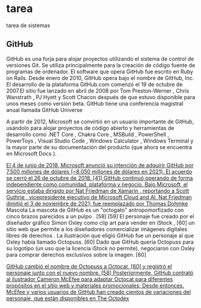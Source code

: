 # tarea
tarea de sistemas

## GitHub

GitHub es una forja para alojar proyectos utilizando el sistema de control de versiones Git. Se utiliza principalmente para la creación de código fuente de programas de ordenador. El software que opera GitHub fue escrito en Ruby on Rails. Desde enero de 2010, GitHub opera bajo el nombre de GitHub, Inc.
El desarrollo de la plataforma GitHub.com comenzó el 19 de octubre de 2007.El sitio fue lanzado en abril de 2008 por Tom Preston-Werner , Chris Wanstrath , PJ Hyett y Scott Chacon después de que estuvo disponible para unos meses como versión beta.  GitHub tiene una conferencia magistral anual llamada GitHub Universe

A partir de 2012, Microsoft se convirtió en un usuario importante de GitHub, usándolo para alojar proyectos de código abierto y herramientas de desarrollo como .NET Core , Chakra Core , MSBuild , PowerShell , PowerToys , Visual Studio Code , Windows Calculator , Windows Terminal y la mayor parte de su documentación del producto (que ahora se encuentra en Microsoft Docs ). 

[El 4 de junio de 2018, Microsoft anunció su intención de adquirir GitHub por 7.500 millones de dólares (~8.050 millones de dólares en 2021). El acuerdo se cerró el 26 de octubre de 2018. [41] GitHub continuó operando de forma independiente como comunidad, plataforma y negocio.  Bajo Microsoft, el servicio estaba dirigido por Nat Friedman de Xamarin , reportando a Scott Guthrie , vicepresidente ejecutivo de Microsoft Cloud and AI. Nat Friedman dimitió el 3 de noviembre de 2021; fue reemplazado por Thomas Dohmke](#negrilla)
Mascota 
La mascota de GitHub es un "octogato" antropomorfizado con cinco brazos parecidos a un pulpo . [58] [59] El personaje fue creado por el diseñador gráfico Simon Oxley como clip art para vender en iStock , [60] un sitio web que permite a los diseñadores comercializar imágenes digitales libres de derechos . La ilustración que eligió GitHub fue un personaje al que Oxley había llamado Octopuss. [60] Dado que GitHub quería Octopuss para su logotipo (un uso que la licencia iStock no permite), negociaron con Oxley para comprar derechos exclusivos sobre la imagen. [60]

[GitHub cambió el nombre de Octopuss a Octocat, [60] y registró el personaje junto con el nuevo nombre. [58] Posteriormente, GitHub contrató al ilustrador Cameron McEfee para adaptar Octocat para diferentes propósitos en el sitio web y materiales promocionales; Desde entonces, McEfee y varios usuarios de GitHub han creado cientos de variaciones del personaje, que están disponibles en The Octodex](#cursiva)

